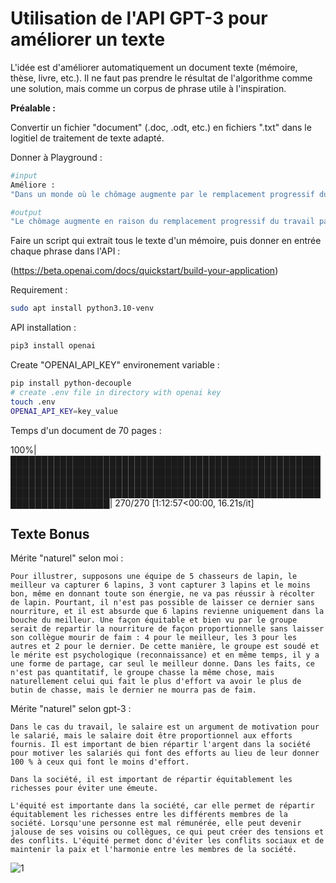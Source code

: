 # Utilisation de l'API GPT-3 pour améliorer un texte

L'idée est d'améliorer automatiquement un document texte (mémoire, thèse, livre, etc.). Il ne faut pas prendre le résultat de l'algorithme comme une solution, mais comme un corpus de phrase utile à l'inspiration.

**Préalable :**

Convertir un fichier "document" (.doc, .odt, etc.) en fichiers ".txt" dans le logitiel de traitement de texte adapté. 


Donner à Playground : 
```bash
#input
Améliore : 
"Dans un monde où le chômage augmente par le remplacement progressif du travail par les machines et la concurrence déloyale, on arrive à un moment où il faut repenser notre système de redistribution."
```

```bash
#output
"Le chômage augmente en raison du remplacement progressif du travail par les machines. La concurrence déloyale est également un problème. Il est donc temps de repenser notre système de redistribution."
```

Faire un script qui extrait tous le texte d'un mémoire, puis donner en entrée chaque phrase dans l'API :

(https://beta.openai.com/docs/quickstart/build-your-application)

Requirement :

```bash
sudo apt install python3.10-venv
```

API installation :
```bash
pip3 install openai
```

Create "OPENAI_API_KEY" environement variable :

```bash
pip install python-decouple
# create .env file in directory with openai key
touch .env
OPENAI_API_KEY=key_value
```


Temps d'un document de 70 pages :

100%|████████████████████████████████████████████████████████████████████████████████████████████████████████████████████████████████████████████████████████████████████████████████████████████████████████████████████████| 270/270 [1:12:57<00:00, 16.21s/it]

## Texte Bonus 

Mérite "naturel" selon moi :

```
Pour illustrer, supposons une équipe de 5 chasseurs de lapin, le meilleur va capturer 6 lapins, 3 vont capturer 3 lapins et le moins bon, même en donnant toute son énergie, ne va pas réussir à récolter de lapin. Pourtant, il n'est pas possible de laisser ce dernier sans nourriture, et il est absurde que 6 lapins revienne uniquement dans la bouche du meilleur. Une façon équitable et bien vu par le groupe serait de repartir la nourriture de façon proportionnelle sans laisser son collègue mourir de faim : 4 pour le meilleur, les 3 pour les autres et 2 pour le dernier. De cette manière, le groupe est soudé et le mérite est psychologique (reconnaissance) et en même temps, il y a une forme de partage, car seul le meilleur donne. Dans les faits, ce n'est pas quantitatif, le groupe chasse la même chose, mais naturellement celui qui fait le plus d'effort va avoir le plus de butin de chasse, mais le dernier ne mourra pas de faim.
```
Mérite "naturel" selon gpt-3 :

```
Dans le cas du travail, le salaire est un argument de motivation pour le salarié, mais le salaire doit être proportionnel aux efforts fournis. Il est important de bien répartir l'argent dans la société pour motiver les salariés qui font des efforts au lieu de leur donner 100 % à ceux qui font le moins d'effort.

Dans la société, il est important de répartir équitablement les richesses pour éviter une émeute.

L'équité est importante dans la société, car elle permet de répartir équitablement les richesses entre les différents membres de la société. Lorsqu'une personne est mal rémunérée, elle peut devenir jalouse de ses voisins ou collègues, ce qui peut créer des tensions et des conflits. L'équité permet donc d'éviter les conflits sociaux et de maintenir la paix et l'harmonie entre les membres de la société.
```

![1](/Knowledge_ClutterNothingness.jpg)
